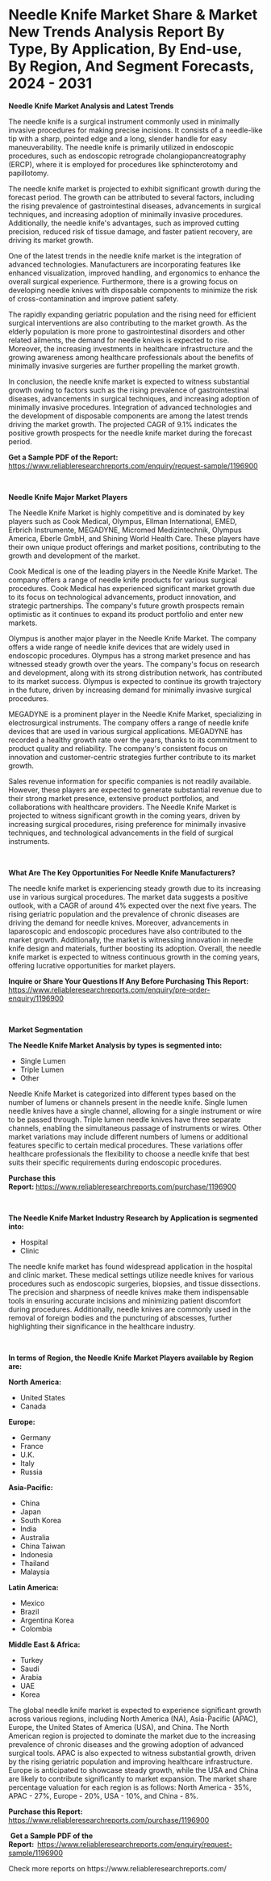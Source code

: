 <p><h1>Needle Knife Market Share & Market New Trends Analysis Report By Type, By Application, By End-use, By Region, And Segment Forecasts, 2024 - 2031</h1></p><p><strong>Needle Knife Market Analysis and Latest Trends</strong></p>
<p><p>The needle knife is a surgical instrument commonly used in minimally invasive procedures for making precise incisions. It consists of a needle-like tip with a sharp, pointed edge and a long, slender handle for easy maneuverability. The needle knife is primarily utilized in endoscopic procedures, such as endoscopic retrograde cholangiopancreatography (ERCP), where it is employed for procedures like sphincterotomy and papillotomy.</p><p>The needle knife market is projected to exhibit significant growth during the forecast period. The growth can be attributed to several factors, including the rising prevalence of gastrointestinal diseases, advancements in surgical techniques, and increasing adoption of minimally invasive procedures. Additionally, the needle knife's advantages, such as improved cutting precision, reduced risk of tissue damage, and faster patient recovery, are driving its market growth.</p><p>One of the latest trends in the needle knife market is the integration of advanced technologies. Manufacturers are incorporating features like enhanced visualization, improved handling, and ergonomics to enhance the overall surgical experience. Furthermore, there is a growing focus on developing needle knives with disposable components to minimize the risk of cross-contamination and improve patient safety.</p><p>The rapidly expanding geriatric population and the rising need for efficient surgical interventions are also contributing to the market growth. As the elderly population is more prone to gastrointestinal disorders and other related ailments, the demand for needle knives is expected to rise. Moreover, the increasing investments in healthcare infrastructure and the growing awareness among healthcare professionals about the benefits of minimally invasive surgeries are further propelling the market growth.</p><p>In conclusion, the needle knife market is expected to witness substantial growth owing to factors such as the rising prevalence of gastrointestinal diseases, advancements in surgical techniques, and increasing adoption of minimally invasive procedures. Integration of advanced technologies and the development of disposable components are among the latest trends driving the market growth. The projected CAGR of 9.1% indicates the positive growth prospects for the needle knife market during the forecast period.</p></p>
<p><strong>Get a Sample PDF of the Report:&nbsp;</strong> <a href="https://www.reliableresearchreports.com/enquiry/request-sample/1196900">https://www.reliableresearchreports.com/enquiry/request-sample/1196900</a></p>
<p>&nbsp;</p>
<p><strong>Needle Knife Major Market Players</strong></p>
<p><p>The Needle Knife Market is highly competitive and is dominated by key players such as Cook Medical, Olympus, Ellman International, EMED, Erbrich Instrumente, MEGADYNE, Micromed Medizintechnik, Olympus America, Eberle GmbH, and Shining World Health Care. These players have their own unique product offerings and market positions, contributing to the growth and development of the market.</p><p>Cook Medical is one of the leading players in the Needle Knife Market. The company offers a range of needle knife products for various surgical procedures. Cook Medical has experienced significant market growth due to its focus on technological advancements, product innovation, and strategic partnerships. The company's future growth prospects remain optimistic as it continues to expand its product portfolio and enter new markets.</p><p>Olympus is another major player in the Needle Knife Market. The company offers a wide range of needle knife devices that are widely used in endoscopic procedures. Olympus has a strong market presence and has witnessed steady growth over the years. The company's focus on research and development, along with its strong distribution network, has contributed to its market success. Olympus is expected to continue its growth trajectory in the future, driven by increasing demand for minimally invasive surgical procedures.</p><p>MEGADYNE is a prominent player in the Needle Knife Market, specializing in electrosurgical instruments. The company offers a range of needle knife devices that are used in various surgical applications. MEGADYNE has recorded a healthy growth rate over the years, thanks to its commitment to product quality and reliability. The company's consistent focus on innovation and customer-centric strategies further contribute to its market growth.</p><p>Sales revenue information for specific companies is not readily available. However, these players are expected to generate substantial revenue due to their strong market presence, extensive product portfolios, and collaborations with healthcare providers. The Needle Knife Market is projected to witness significant growth in the coming years, driven by increasing surgical procedures, rising preference for minimally invasive techniques, and technological advancements in the field of surgical instruments.</p></p>
<p>&nbsp;</p>
<p><strong>What Are The Key Opportunities For Needle Knife Manufacturers?</strong></p>
<p><p>The needle knife market is experiencing steady growth due to its increasing use in various surgical procedures. The market data suggests a positive outlook, with a CAGR of around 4% expected over the next five years. The rising geriatric population and the prevalence of chronic diseases are driving the demand for needle knives. Moreover, advancements in laparoscopic and endoscopic procedures have also contributed to the market growth. Additionally, the market is witnessing innovation in needle knife design and materials, further boosting its adoption. Overall, the needle knife market is expected to witness continuous growth in the coming years, offering lucrative opportunities for market players.</p></p>
<p><strong>Inquire or Share Your Questions If Any Before Purchasing This Report:</strong> <a href="https://www.reliableresearchreports.com/enquiry/pre-order-enquiry/1196900">https://www.reliableresearchreports.com/enquiry/pre-order-enquiry/1196900</a></p>
<p>&nbsp;</p>
<p><strong>Market Segmentation</strong></p>
<p><strong>The Needle Knife Market Analysis by types is segmented into:</strong></p>
<p><ul><li>Single Lumen</li><li>Triple Lumen</li><li>Other</li></ul></p>
<p><p>Needle Knife Market is categorized into different types based on the number of lumens or channels present in the needle knife. Single lumen needle knives have a single channel, allowing for a single instrument or wire to be passed through. Triple lumen needle knives have three separate channels, enabling the simultaneous passage of instruments or wires. Other market variations may include different numbers of lumens or additional features specific to certain medical procedures. These variations offer healthcare professionals the flexibility to choose a needle knife that best suits their specific requirements during endoscopic procedures.</p></p>
<p><strong>Purchase this Report:&nbsp;</strong><a href="https://www.reliableresearchreports.com/purchase/1196900">https://www.reliableresearchreports.com/purchase/1196900</a></p>
<p>&nbsp;</p>
<p><strong>The Needle Knife Market Industry Research by Application is segmented into:</strong></p>
<p><ul><li>Hospital</li><li>Clinic</li></ul></p>
<p><p>The needle knife market has found widespread application in the hospital and clinic market. These medical settings utilize needle knives for various procedures such as endoscopic surgeries, biopsies, and tissue dissections. The precision and sharpness of needle knives make them indispensable tools in ensuring accurate incisions and minimizing patient discomfort during procedures. Additionally, needle knives are commonly used in the removal of foreign bodies and the puncturing of abscesses, further highlighting their significance in the healthcare industry.</p></p>
<p>&nbsp;</p>
<p><strong>In terms of Region, the Needle Knife Market Players available by Region are:</strong></p>
<p>
    <p> <strong> North America: </strong>
        <ul>
            <li>United States</li>
            <li>Canada</li>
        </ul>
        </p> 
    <p> <strong> Europe: </strong>
        <ul>
            <li>Germany</li>
            <li>France</li>
            <li>U.K.</li>
            <li>Italy</li>
            <li>Russia</li>
        </ul>
        </p> 
    <p> <strong> Asia-Pacific: </strong>
        <ul>
            <li>China</li>
            <li>Japan</li>
            <li>South Korea</li>
            <li>India</li>
            <li>Australia</li>
            <li>China Taiwan</li>
            <li>Indonesia</li>
            <li>Thailand</li>
            <li>Malaysia</li>
        </ul>
        </p> 
    <p> <strong> Latin America: </strong>
        <ul>
            <li>Mexico</li>
            <li>Brazil</li>
            <li>Argentina Korea</li>
            <li>Colombia</li>
        </ul>
        </p> 
    <p> <strong> Middle East & Africa: </strong>
        <ul>
            <li>Turkey</li>
            <li>Saudi</li>
            <li>Arabia</li>
            <li>UAE</li>
            <li>Korea</li>
        </ul>
    </p>
    </p>
<p><p>The global needle knife market is expected to experience significant growth across various regions, including North America (NA), Asia-Pacific (APAC), Europe, the United States of America (USA), and China. The North American region is projected to dominate the market due to the increasing prevalence of chronic diseases and the growing adoption of advanced surgical tools. APAC is also expected to witness substantial growth, driven by the rising geriatric population and improving healthcare infrastructure. Europe is anticipated to showcase steady growth, while the USA and China are likely to contribute significantly to market expansion. The market share percentage valuation for each region is as follows: North America - 35%, APAC - 27%, Europe - 20%, USA - 10%, and China - 8%.</p></p>
<p><strong>Purchase this Report: </strong><a href="https://www.reliableresearchreports.com/purchase/1196900">https://www.reliableresearchreports.com/purchase/1196900</a></p>
<p>&nbsp;<strong>Get a Sample PDF of the Report:&nbsp;&nbsp;</strong><a href="https://www.reliableresearchreports.com/enquiry/request-sample/1196900">https://www.reliableresearchreports.com/enquiry/request-sample/1196900</a></p>
<p><strong></strong></p>
<p>Check more reports on https://www.reliableresearchreports.com/</p>